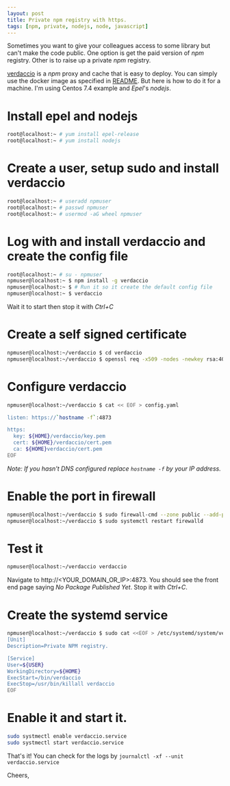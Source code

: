 ```yaml
---
layout: post
title: Private npm registry with https.
tags: [npm, private, nodejs, node, javascript]
---
```


Sometimes you want to give your colleagues access to some library but can't make
the code public. One option is get the paid version of _npm_ registry. Other is to
raise up a private _npm_ registry.

[verdaccio](http://www.verdaccio.org) is a _npm_ proxy and cache that is easy to
deploy. You can simply use the docker image as specified in
[README](https://github.com/verdaccio/verdaccio/#running-verdaccio-using-docker).
But here is how to do it for a machine. I'm using Centos 7.4 example and
_Epel_'s _nodejs_. 

# Install epel and nodejs

```bash
root@localhost:~ # yum install epel-release
root@localhost:~ # yum install nodejs
```

# Create a user, setup sudo and install verdaccio

```bash
root@localhost:~ # useradd npmuser
root@localhost:~ # passwd npmuser
root@localhost:~ # usermod -aG wheel npmuser
```

# Log with and install verdaccio and create the config file

```bash
root@localhost:~ # su - npmuser
npmuser@localhost:~ $ npm install -g verdaccio
npmuser@localhost:~ $ # Run it so it create the default config file
npmuser@localhost:~ $ verdaccio
```

Wait it to start then stop it with _Ctrl+C_

# Create a self signed certificate

```bash
npmuser@localhost:~/verdaccio $ cd verdaccio
npmuser@localhost:~/verdaccio $ openssl req -x509 -nodes -newkey rsa:4096 -keyout key.pem -out cert.pem -days 365 -batch
```

# Configure verdaccio

```bash
npmuser@localhost:~/verdaccio $ cat << EOF > config.yaml

listen: https://`hostname -f`:4873

https:
  key: ${HOME}/verdaccio/key.pem
  cert: ${HOME}/verdaccio/cert.pem
  ca: ${HOME}verdaccio/cert.pem
EOF
```

_Note: If you hasn't DNS configured replace ``hostname -f`` by your IP address._

# Enable the port in firewall

```bash
npmuser@localhost:~/verdaccio $ sudo firewall-cmd --zone public --add-port=4873/tcp --permanent
npmuser@localhost:~/verdaccio $ sudo systemctl restart firewalld
```

# Test it

```bash
npmuser@localhost:~/verdaccio verdaccio
```

Navigate to http://<YOUR_DOMAIN_OR_IP>:4873. You should see the front end page
saying _No Package Published Yet_. Stop it with _Ctrl+C_.

# Create the systemd service

```bash
npmuser@localhost:~/verdaccio $ sudo cat <<EOF > /etc/systemd/system/verdaccio.service
[Unit]
Description=Private NPM registry.

[Service]
User=${USER}
WorkingDirectory=${HOME}
ExecStart=/bin/verdaccio
ExecStop=/usr/bin/killall verdaccio
EOF
```

# Enable it and start it.

```bash
sudo systmectl enable verdaccio.service
sudo systmectl start verdaccio.service
```

That's it! You can check for the logs by `journalctl -xf --unit
verdaccio.service`

Cheers,
